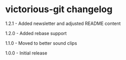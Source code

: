 # victorious-git changelog
1.2.1 - Added newsletter and adjusted README content

1.2.0 - Added rebase support

1.1.0 - Moved to better sound clips

1.0.0 - Initial release
